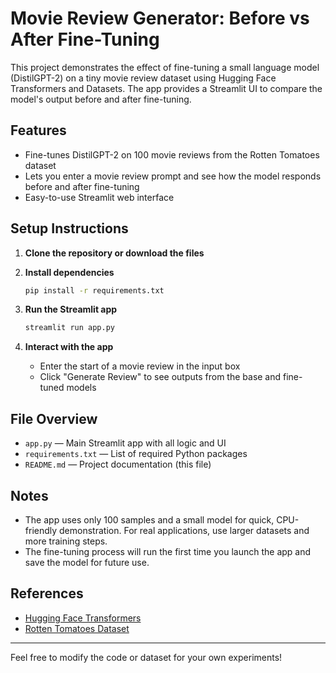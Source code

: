 # Movie Review Generator: Before vs After Fine-Tuning

This project demonstrates the effect of fine-tuning a small language model (DistilGPT-2) on a tiny movie review dataset using Hugging Face Transformers and Datasets. The app provides a Streamlit UI to compare the model's output before and after fine-tuning.

## Features
- Fine-tunes DistilGPT-2 on 100 movie reviews from the Rotten Tomatoes dataset
- Lets you enter a movie review prompt and see how the model responds before and after fine-tuning
- Easy-to-use Streamlit web interface

## Setup Instructions

1. **Clone the repository or download the files**

2. **Install dependencies**
   ```sh
   pip install -r requirements.txt
   ```

3. **Run the Streamlit app**
   ```sh
   streamlit run app.py
   ```

4. **Interact with the app**
   - Enter the start of a movie review in the input box
   - Click "Generate Review" to see outputs from the base and fine-tuned models

## File Overview
- `app.py` — Main Streamlit app with all logic and UI
- `requirements.txt` — List of required Python packages
- `README.md` — Project documentation (this file)

## Notes
- The app uses only 100 samples and a small model for quick, CPU-friendly demonstration. For real applications, use larger datasets and more training steps.
- The fine-tuning process will run the first time you launch the app and save the model for future use.

## References
- [Hugging Face Transformers](https://huggingface.co/transformers/)
- [Rotten Tomatoes Dataset](https://huggingface.co/datasets/rotten_tomatoes)

---

Feel free to modify the code or dataset for your own experiments! 